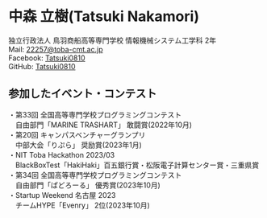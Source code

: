 # 中森 立樹(Tatsuki Nakamori)

独立行政法人 鳥羽商船高等専門学校
情報機械システム工学科 2年  
Mail: [22257@toba-cmt.ac.jp](<mailto:22257@toba-cmt.ac.jp>)  
Facebook: [Tatsuki0810](https://facebook.com/Tatsuki0810)  
GitHub: [Tatsuki0810](https://github.com/Tatsuki0810)  


## 参加したイベント・コンテスト
・第33回 全国高等専門学校プログラミングコンテスト  
　自由部門「MARINE TRASHART」 敢闘賞(2022年10月)  
・第20回 キャンパスベンチャーグランプリ  
　中部大会「りぷら」 奨励賞(2023年1月)  
・NIT Toba Hackathon 2023/03    
　BlackBoxTest「HakiHaki」百五銀行賞・松阪電子計算センター賞・三重県賞　　   
・第34回 全国高等専門学校プログラミングコンテスト  
　自由部門「ぱどろーる」 優秀賞(2023年10月)  
・Startup Weekend 名古屋 2023  
　チームHYPE「Evenry」 2位(2023年10月)